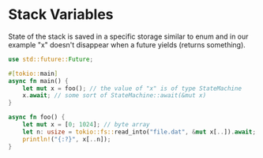 # Stack Variables
State of the stack is saved in a specific storage similar to enum and in our example "x" doesn't disappear when
a future yields (returns something).
```rust
use std::future::Future;

#[tokio::main]
async fn main() {
    let mut x = foo(); // the value of "x" is of type StateMachine
    x.await; // some sort of StateMachine::await(&mut x)
}

async fn foo() {
    let mut x = [0; 1024]; // byte array
    let n: usize = tokio::fs::read_into("file.dat", &mut x[..]).await;
    println!("{:?}", x[..n]);
}
```